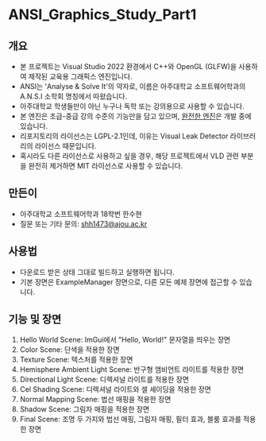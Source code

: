 # ANSI_Graphics_Study_Part1

## 개요
* 본 프로젝트는 Visual Studio 2022 환경에서 C++와 OpenGL (GLFW)을 사용하여 제작된 교육용 그래픽스 엔진입니다.
* ANSI는 'Analyse & Solve It'의 약자로, 이름은 아주대학교 소프트웨어학과의 A.N.S.I 소학회 명칭에서 따왔습니다.
* 아주대학교 학생들만이 아닌 누구나 독학 또는 강의용으로 사용할 수 있습니다.
* 본 엔진은 초급-중급 강의 수준의 기능만을 담고 있으며, [완전한 엔진](https://github.com/shh1473/ANSI_Graphics_Engine)은 개발 중에 있습니다.
* 리포지토리의 라이선스는 LGPL-2.1인데, 이유는 Visual Leak Detector 라이브러리의 라이선스 때문입니다.
* 혹시라도 다른 라이선스로 사용하고 싶을 경우, 해당 프로젝트에서 VLD 관련 부분을 완전히 제거하면 MIT 라이선스로 사용할 수 있습니다.

## 만든이
* 아주대학교 소프트웨어학과 18학번 한수현
* 질문 또는 기타 문의: shh1473@ajou.ac.kr

## 사용법
* 다운로드 받은 상태 그대로 빌드하고 실행하면 됩니다.
* 기본 장면은 ExampleManager 장면으로, 다른 모든 예제 장면에 접근할 수 있습니다.

## 기능 및 장면
1. Hello World Scene: ImGui에서 "Hello, World!" 문자열을 띄우는 장면
1. Color Scene: 단색을 적용한 장면
1. Texture Scene: 텍스처를 적용한 장면
1. Hemisphere Ambient Light Scene: 반구형 앰비언트 라이트를 적용한 장면
1. Directional Light Scene: 디렉셔널 라이트를 적용한 장면
1. Cel Shading Scene: 디렉셔널 라이트와 셀 셰이딩을 적용한 장면
1. Normal Mapping Scene: 법선 매핑을 적용한 장면
1. Shadow Scene: 그림자 매핑을 적용한 장면
1. Final Scene: 조명 두 가지와 법선 매핑, 그림자 매핑, 필터 효과, 블룸 효과를 적용한 장면
